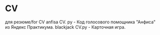 # CV
для резюме/for CV
anfisa CV. py - Код голосового помощника "Анфиса" из Яндекс Практикума.
blackjack CV.py - Карточная игра.

